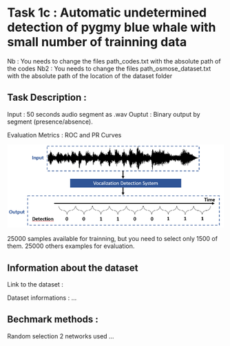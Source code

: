 # Task 1c : Automatic undetermined detection of pygmy blue whale with small number of trainning data

Nb : You needs to change the files path_codes.txt with the absolute path of the codes
Nb2 : You needs to change the files path_osmose_dataset.txt with the absolute path of the location of the dataset folder


## Task Description : 
Input : 50 seconds audio segment as .wav
Ouptut : Binary output by segment (presence/absence).

Evaluation Metrics : ROC and PR Curves

![Alt text](task_fig.png?raw=true "Test")

25000 samples available for trainning, but you need to select only 1500 of them.
25000 others examples for evaluation.

## Information about the dataset 
Link to the dataset : 

Dataset informations : 
...

## Bechmark methods :
Random selection 
2 networks used 
...


